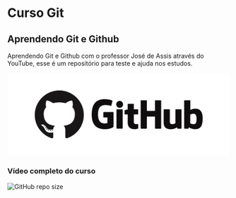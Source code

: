 # Curso Git
## Aprendendo Git e Github
Aprendendo Git e Github com o professor José de Assis através do YouTube, esse é um repositório para teste e ajuda nos estudos. 

![Github](https://github.com/KvotheSenshi/Git/blob/master/1696598008964.png)

### Vídeo completo do curso

![GitHub repo size](https://img.shields.io/github/repo-size/KvotheSenshi/Git)


